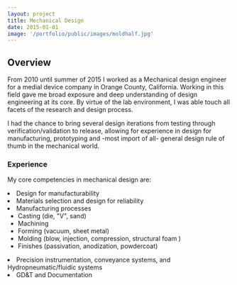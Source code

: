 ```yaml
---
layout: project
title: Mechanical Design
date: 2015-01-01
image: '/portfolio/public/images/moldhalf.jpg'
---
```


## Overview
From 2010 until summer of 2015 I worked as a Mechanical design engineer for a medial device company in Orange County, California. Working in this field gave me broad exposure and deep understanding of design engineering at its core. By virtue of the lab environment, I was able touch all facets of the research and design process. 

I had the chance to bring several design iterations from testing through verification/validation to release, allowing for experience in design for manufacturing, prototyping and -most import of all- general design rule of thumb in the mechanical world.

### Experience
My core competencies in mechanical design are:
<body>
    <li>Design for manufacturability</li>
    <li>Materials selection and design for reliability </li>
    <li>Manufacturing processes
    <ul>
    <li>Casting (die, "V", sand)</li>
    <li>Machining</li>
    <li>Forming (vacuum, sheet metal)</li>
    <li>Molding (blow, injection, compression, structural foam ) </li>
    <li> Finishes (passivation, anodization, powdercoat)</li>
    </ul>
    </li>
    <li>Precision instrumentation, conveyance systems, and Hydropneumatic/fluidic systems</li>
    <li> GD&T and Documentation</li>
</body>

